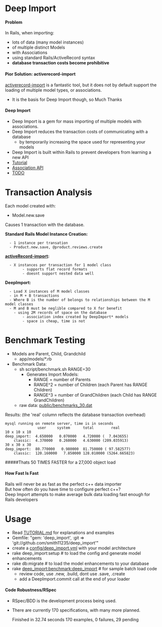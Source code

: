 Deep Import
===========

#### Problem
In Rails, when importing:
* lots of data (many model instances)
* of multiple distinct Models
* with Associations
* using standard Rails/ActiveRecord syntax
* <b>database transaction costs become prohibitive</b>

#### Pior Solution: activerecord-import
[activerecord-import](https://github.com/zdennis/activerecord-import) is a fantastic tool, but it does not by default support the loading of multiple model types, or associations.
* It is the basis for Deep Import though, so Much Thanks

#### Deep Import
* Deep Import is a gem for mass importing of multiple models with associations.
* Deep Import reduces the transaction costs of communicating with a database
  * by temporarily increasing the space used for representing your models
* Deep Import is built within Rails to prevent developers from learning a new API
* [Tutorial](https://github.com/smith11235/deep_import/blob/master/TUTORIAL.md)
* [Association API](https://github.com/smith11235/deep_import/blob/master/API.md)
* [TODO](https://github.com/smith11235/deep_import/blob/master/TODO.md)

Transaction Analysis
====================

Each model created with:
* Model.new.save 

Causes 1 transaction with the database.

<b>Standard Rails Model Instance Creation:</b>

      - 1 instance per transation
      - Product.new.save, @product.reviews.create

<b>[activeRecord-import](https://github.com/zdennis/activerecord-import/wiki):</b>

      - X instances per transaction for 1 model class
			- supports flat record formats
			- doesnt support nested data well

<b>DeepImport:</b>

      - Load X instances of M model classes
      - in M + B transactions
      - Where B is the number of belongs to relationships between the M model classes
      - M and B must be neglible compared to X for benefit
  		- using 2M records of space on the database
  			- association index created by DeepImport* models
  			- space is cheap, time is not

Benchmark Testing
=================
* Models are Parent, Child, Grandchild
	* app/models/*.rb
* Benchmark Data:
	* sh script/benchmark.sh RANGE=30
		* Generates Import Models: 
			* RANGE = number of Parents
			* RANGE^2 = number of Children (each Parent has RANGE Children)
			* RANGE^3 = number of GrandChildren (each Child has RANGE GrandChildren)
	* raw data: [public/benchmarks_30.dat](https://github.com/smith11235/deep_import/blob/master/public/benchmarks_30.dat)

Results: (the 'real' column reflects the database transaction overhead)

    mysql running on remote server, time is in seconds
                   user     system      total        real
    10 x 10 x 10
    deep_import:  4.650000   0.070000   4.720000 (  7.043655)
        classic:  4.370000   0.260000   4.630000 (209.035913)
    30 x 30 x 30
    deep_import:  80.770000   0.980000  81.750000 ( 97.582577)
        classic:  120.160000   7.850000 128.010000 (5264.665823) 

#####Thats 50 TIMES FASTER for a 27,000 object load

#### How Fast Is Fast
Rails will never be as fast as the perfect c++ data importer<br />
But how often do you have time to configure perfect c++?<br />
Deep Import attempts to make average bulk data loading fast enough for Rails developers<br />


Usage
=====
- Read [TUTORIAL.md](https://github.com/smith11235/deep_import/blob/master/TUTORIAL.md) for explanations and examples
- Gemfile:  "gem: 'deep_import', :git => 'git://github.com/smith11235/deep_import'"
- create a [config/deep_import.yml](https://github.com/smith11235/deep_import/blob/master/config/deep_import.yml) with your model architecture
- rake deep_import:setup # to load the config and generate model enhancements
- rake db:migrate # to load the model enhancements to your database
- rake [deep_import:benchmark:deep_import](https://github.com/smith11235/deep_import/blob/master/lib/deep_import/deep_import.rake) # for sample batch load code
  - review code, use .new, .build, dont use .save, .create
  - add a DeepImport.commit call at the end of your loader

#### Code Robustness/RSpec
- RSpec/BDD is the development process being used.
- There are currently 170 specifications, with many more planned.

    Finished in 32.74 seconds
    170 examples, 0 failures, 29 pending
